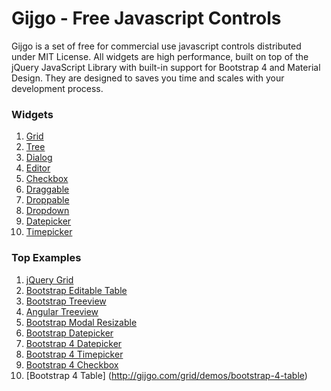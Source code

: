 # Gijgo - Free Javascript Controls

Gijgo is a set of free for commercial use javascript controls distributed under MIT License.
All widgets are high performance, built on top of the jQuery JavaScript Library with built-in support for Bootstrap 4 and Material Design.
They are designed to saves you time and scales with your development process.


### Widgets


1. [Grid](http://gijgo.com/grid)
2. [Tree](http://gijgo.com/tree)
3. [Dialog](http://gijgo.com/dialog)
4. [Editor](http://gijgo.com/editor)
5. [Checkbox](http://gijgo.com/checkbox)
6. [Draggable](http://gijgo.com/draggable)
7. [Droppable](http://gijgo.com/droppable)
8. [Dropdown](http://gijgo.com/dropdown)
9. [Datepicker](http://gijgo.com/datepicker)
10. [Timepicker](http://gijgo.com/timepicker)


### Top Examples


1. [jQuery Grid](http://gijgo.com/grid)
2. [Bootstrap Editable Table](http://gijgo.com/grid/demos/bootstrap-grid-inline-edit)
3. [Bootstrap Treeview](http://gijgo.com/tree/demos/bootstrap-treeview)
4. [Angular Treeview](http://gijgo.com/tree/demos/angular-treeview)
5. [Bootstrap Modal Resizable](http://gijgo.com/dialog/example/bootstrap-modal-resizable)
6. [Bootstrap Datepicker](http://gijgo.com/datepicker/example/bootstrap)
7. [Bootstrap 4 Datepicker](http://gijgo.com/datepicker/example/bootstrap-4)
8. [Bootstrap 4 Timepicker](http://gijgo.com/timepicker/example/bootstrap-4)
9. [Bootstrap 4 Checkbox](http://gijgo.com/checkbox/example/bootstrap-4)
10. [Bootstrap 4 Table] (http://gijgo.com/grid/demos/bootstrap-4-table)
